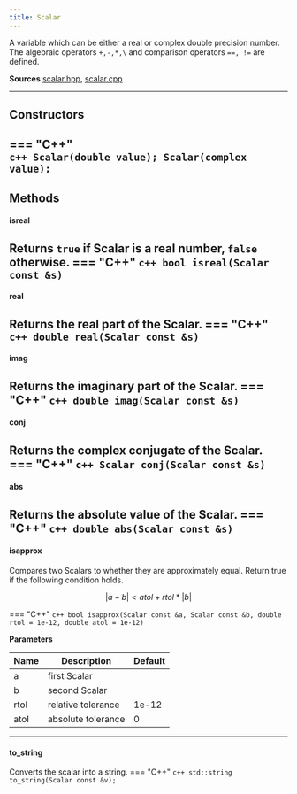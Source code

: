 ```yaml
---
title: Scalar
---
```


A variable which can be either a real or complex double precision number. The algebraic operators `+,-,*,\` and comparison operators `==, !=` are defined.

**Sources** [scalar.hpp](https://github.com/awietek/xdiag/blob/main/xdiag/operators/scalar.hpp), [scalar.cpp](https://github.com/awietek/xdiag/blob/main/xdiag/operators/scalar.cpp)

---

## Constructors

=== "C++"	
	```c++
	Scalar(double value);
	Scalar(complex value);
	```
---

## Methods

#### isreal

Returns `true` if Scalar is a real number, `false` otherwise. 
=== "C++" 
	```c++
	bool isreal(Scalar const &s)
	```
---

#### real

Returns the real part of the Scalar.
=== "C++" 
	```c++
	double real(Scalar const &s)
	```
---

#### imag

Returns the imaginary part of the Scalar.
=== "C++" 
	```c++
	double imag(Scalar const &s)
	```
---

#### conj

Returns the complex conjugate of the Scalar.
=== "C++" 
	```c++
	Scalar conj(Scalar const &s)
	```
---

#### abs

Returns the absolute value of the Scalar.
=== "C++" 
	```c++
	double abs(Scalar const &s)
	```
---

#### isapprox

Compares two Scalars to whether they are approximately equal. 
Return true if the following condition holds.

$$ | a - b | < atol + rtol*|b| $$


=== "C++" 
	```c++
	bool isapprox(Scalar const &a, Scalar const &b, double rtol = 1e-12, double atol = 1e-12)
	```

**Parameters**

| Name | Description        | Default |
|------|--------------------|---------|
| a    | first Scalar       |         |
| b    | second Scalar      |         |
| rtol | relative tolerance | 1e-12   |
| atol | absolute tolerance | 0       |

---

#### to_string

Converts the scalar into a string.
=== "C++" 
	```c++
	std::string to_string(Scalar const &v);
	```
